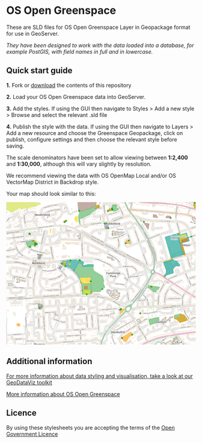 ﻿# OS Open Greenspace

These are SLD files for OS Open Greenspace Layer in Geopackage format for use in GeoServer.

*They have been designed to work with the data loaded into a database, for example PostGIS, with field names in full and in lowercase.*

## Quick start guide

**1.**  Fork or [download](https://github.com/OrdnanceSurvey/OS-Open-Greenspace-stylesheets/archive/master.zip) the contents of this repository

**2.**  Load your OS Open Greenspace data into GeoServer.

**3.**  Add the styles. If using the GUI then navigate to Styles > Add a new style > Browse and select the relevant .sld file

**4.**  Publish the style with the data. If using the GUI then navigate to Layers > Add a new resource and choose the Greenspace Geopackage, click on publish, configure settings and then choose the relevant style before saving.



The scale denominators have been set to allow viewing between **1:2,400** and **1:30,000**, although this will vary slightly by resolution.

We recommend viewing the data with OS OpenMap Local and/or OS VectorMap District in Backdrop style.



Your map should look similar to this: 

  ![Screenshot](https://github.com/OrdnanceSurvey/OS-Open-Greenspace-stylesheets/blob/master/Geopackage%20stylesheets/GeoServer%20stylesheets%20(SLD)/images/Greenspace_screenshot.png "Screenshot of OS Open Greenspace over OS OpenMap Local")



## Additional information

[For more information about data styling and visualisation, take a look at our GeoDataViz toolkit](https://github.com/OrdnanceSurvey/GeoDataViz-Toolkit)

[More information about OS Open Greenspace](http://www.ordnancesurvey.co.uk/business-and-government/products/os-open-greenspace.html)

## Licence

By using these stylesheets you are accepting the terms of the [Open Government Licence](http://www.nationalarchives.gov.uk/doc/open-government-licence/)
